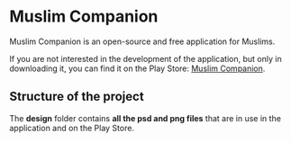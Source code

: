 <h1>Muslim Companion</h1>

Muslim Companion is an open-source and free application for Muslims.

If you are not interested in the development of the application, but only in downloading it, you can find it on the Play Store: <a href="https://play.google.com/store/apps/details?id=net.gahfy.muslimcompanion">Muslim Companion</a>.

<h2>Structure of the project</h2>

The <strong>design</strong> folder contains <strong>all the psd and png files</strong> that are in use in the application and on the Play Store.
